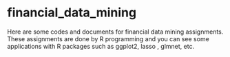 # financial_data_mining
Here are some codes and documents for financial data mining assignments. These assignments are done by R programming and you can see some applications with R packages such as ggplot2, lasso , glmnet, etc.   
